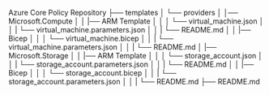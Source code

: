 Azure Core Policy Repository
├── templates
│   └── providers
│   │── Microsoft.Compute
│   │   |── ARM Template
│   │   │   └── virtual_machine.json
│   │   |   └── virtual_machine.parameters.json
│   │   |   └── README.md
│   │   |── Bicep
│   │   │   └── virtual_machine.bicep
│   │   |   └── virtual_machine.parameters.json
│   │   |   └── README.md
│   |── Microsoft.Storage
│   │   |── ARM Template
│   │   │   └── storage_account.json
│   │   |   └── storage_account.parameters.json
│   │   |   └── README.md
│   │   |── Bicep
│   │   │   └── storage_account.bicep
│   │   |   └── storage_account.parameters.json
│   │   |   └── README.md
├── README.md
